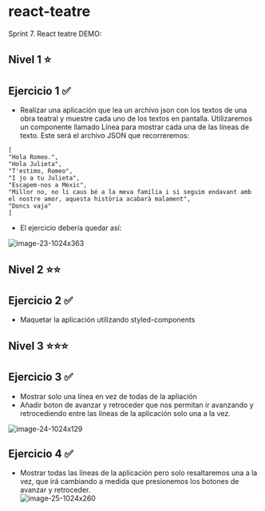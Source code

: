 # react-teatre
Sprint 7. React teatre
DEMO: 

## Nivel 1 ⭐
## Ejercicio 1 ✅
* Realizar una aplicación que lea un archivo json con los textos de una obra teatral y muestre cada uno de los textos en pantalla.  Utilizaremos un componente llamado Línea para mostrar cada una de las líneas de texto.  Este será el archivo JSON que recorreremos:  
```
[
"Hola Romeo.", 
"Hola Julieta", 
"T'estimo, Romeo", 
"I jo a tu Julieta", 
"Escapem-nos a Mèxic", 
"Millor no, no li caus bé a la meva família i si seguim endavant amb el nostre amor, aquesta història acabarà malament", 
"Doncs vaja" 
]
```  
* El ejercicio debería quedar así:  

![image-23-1024x363](https://user-images.githubusercontent.com/60387528/109044022-32a7ce80-76d2-11eb-8825-58af3b3d53ed.png)  

## Nivel 2 ⭐⭐
## Ejercicio 2 ✅

* Maquetar la aplicación utilizando styled-components  

## Nivel 3 ⭐⭐⭐
## Ejercicio 3 ✅

* Mostrar solo una línea en vez de todas de la apliación
* Añadir boton de avanzar y retroceder que nos permitan ir avanzando y retrocediendo entre las líneas de la aplicación solo una a la vez.

![image-24-1024x129](https://user-images.githubusercontent.com/60387528/109044690-fde84700-76d2-11eb-8782-a4025372b5a6.png)  

## Ejercicio 4 ✅

* Mostrar todas las líneas de la aplicación pero solo resaltaremos una a la vez, que irá cambiando a medida que presionemos los botones de avanzar y retroceder.   
![image-25-1024x260](https://user-images.githubusercontent.com/60387528/109044730-0c366300-76d3-11eb-85bd-6e5ba137be7d.png)  
